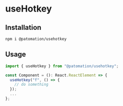 # useHotkey

## Installation

```
npm i @patomation/usehotkey
```

## Usage

```javascript
import { useHotkey } from "@patomation/usehotkey";

const Component = (): React.ReactElement => {
  useHotkey("f", () => {
    // do something
  });
  ...
};
```
